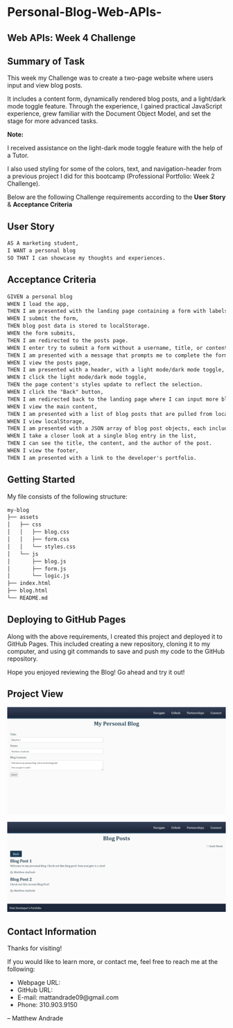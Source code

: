 # Personal-Blog-Web-APIs-

## Web APIs: Week 4 Challenge

## Summary of Task
This week my Challenge was to create a two-page website where users input and view blog posts.

It includes a content form, dynamically rendered blog posts, and a light/dark mode toggle feature. Through the experience, I gained practical JavaScript experience, grew familiar with the Document Object Model, and set the stage for more advanced tasks.  

**Note:** 

I received assistance on the light-dark mode toggle feature with the help of a Tutor. 

I also used styling for some of the colors, text, and navigation-header from a previous project I did for this bootcamp (Professional Portfolio: Week 2 Challenge).

Below are the following Challenge requirements according to the 
**User Story** & **Acceptance Criteria**

## User Story

```md
AS A marketing student,
I WANT a personal blog
SO THAT I can showcase my thoughts and experiences.
```

## Acceptance Criteria

```md
GIVEN a personal blog
WHEN I load the app,
THEN I am presented with the landing page containing a form with labels and inputs for username, blog title, and blog content.
WHEN I submit the form,
THEN blog post data is stored to localStorage.
WHEN the form submits,
THEN I am redirected to the posts page.
WHEN I enter try to submit a form without a username, title, or content,
THEN I am presented with a message that prompts me to complete the form.
WHEN I view the posts page,
THEN I am presented with a header, with a light mode/dark mode toggle, and a "Back" button.
WHEN I click the light mode/dark mode toggle,
THEN the page content's styles update to reflect the selection.
WHEN I click the "Back" button,
THEN I am redirected back to the landing page where I can input more blog entries.
WHEN I view the main content,
THEN I am presented with a list of blog posts that are pulled from localStorage.
WHEN I view localStorage,
THEN I am presented with a JSON array of blog post objects, each including the post author's username, title of the post, and post's content.
WHEN I take a closer look at a single blog entry in the list,
THEN I can see the title, the content, and the author of the post.
WHEN I view the footer,
THEN I am presented with a link to the developer's portfolio.
```
## Getting Started

My file consists of the following structure:

```md
my-blog
├── assets
│   ├── css
│   │   ├── blog.css
│   │   ├── form.css
│   │   └── styles.css
│   └── js
│       ├── blog.js
│       ├── form.js
│       └── logic.js
├── index.html
├── blog.html
└── README.md
```

## Deploying to GitHub Pages
Along with the above requirements, I created this project and deployed it to GitHub Pages. This included creating a new repository, cloning it to my computer, and using git commands to save and push my code to the GitHub repository. 

Hope you enjoyed reviewing the Blog!  Go ahead and try it out!


## Project View

![landing page with blog form](<images/Blog Post Screenshot 1.jpeg>)

![archive page with blog posts](<images/Blog Post Screenshot 2.jpeg>)

## Contact Information
Thanks for visiting!

If you would like to learn more, or contact me, feel free to reach me at the following:

<ul>
    <li>Webpage URL: </li>
    <li>GitHub URL: </li>
    <li>E-mail: mattandrade09@gmail.com</li>
    <li>Phone: 310.903.9150</li>
</ul>

<p>
<footer> &ndash; Matthew Andrade</footer>
</p>

